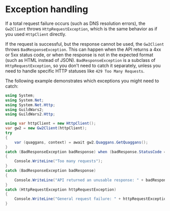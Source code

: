 # Exception handling

If a total request failure occurs (such as DNS resolution errors), the `Gw2Client`
throws `HttpRequestException`, which is the same behavior as if you used `HttpClient`
directly.

If the request is successful, but the response cannot be used, the `Gw2Client`
throws `BadResponseException`. This can happen when the API returns a 4xx or 5xx
status code, or when the response is not in the expected format (such as HTML instead
of JSON). `BadResponseException` is a subclass of `HttpRequestException`, so you
don't need to catch it separately, unless you need to handle specific HTTP statuses
like `429 Too Many Requests`.

The following example demonstrates which exceptions you might need to catch:

``` csharp
using System;
using System.Net;
using System.Net.Http;
using GuildWars2;
using GuildWars2.Http;

using var httpClient = new HttpClient();
var gw2 = new Gw2Client(httpClient);
try
{
    var (quaggans, context) = await gw2.Quaggans.GetQuaggans();
}
catch (BadResponseException badResponse) when (badResponse.StatusCode == HttpStatusCode.TooManyRequests)
{
    Console.WriteLine("Too many requests");
}
catch (BadResponseException badResponse)
{
    Console.WriteLine("API returned an unusable response: " + badResponse.Message);
}
catch (HttpRequestException httpRequestException)
{
    Console.WriteLine("General request failure: " + httpRequestException.Message);
}
```
